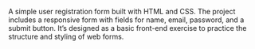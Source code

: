 A simple user registration form built with HTML and CSS. The project includes a responsive form with fields for name, email, password, and a submit button. It’s designed as a basic front-end exercise to practice the structure and styling of web forms.
